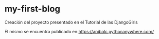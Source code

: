 # my-first-blog
Creación del proyecto presentado en el Tutorial de las DjangoGirls

El mismo se encuentra publicado en <a href="https://anibalc.pythonanywhere.com/">https://anibalc.pythonanywhere.com/</a>

<p align="center"> <img href="https://user-images.githubusercontent.com/68876289/130305867-54dcffa8-a2c4-4509-ba55-509e2e09564f.png"> </p>


